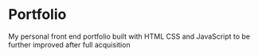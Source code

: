 # Portfolio
My personal front end portfolio built with HTML CSS and JavaScript to be further improved after full acquisition 
